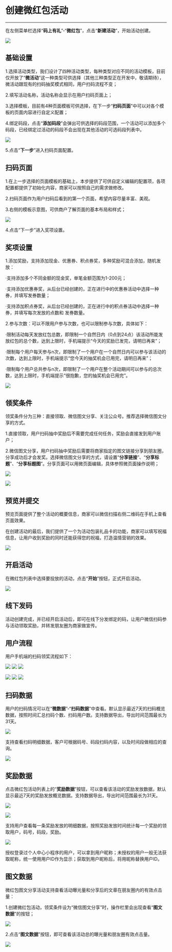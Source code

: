 # 创建微红包活动

---

在左侧菜单栏选择“**码上有礼**”-“**微红包**”，点击“**新建活动**”，开始活动创建。

![](/assets/import.png31)

## 基础设置

1.选择活动类型，我们设计了四种活动类型，每种类型对应不同的活动模板，目前仅开放了“**微活动**”这一种类型可供选择（其他三种类型正在开发中，敬请期待），微活动跟现有的扫码抽奖模式相同，用户扫码流程不变；

2.填写活动名称，活动名称会显示在用户扫码页面上；

3.选择模板，目前有4种页面模板可供选择，在下一步“**扫码页面**”中可以对各个模板的页面内容进行自定义配置；

4.绑定码段，点击“**添加码段**”会弹出可供选择的码段范围，一个活动可以添加多个码段，已经绑定过活动的码段不会出现在其他活动的可选码段列表中。

![](/assets/import.png32)

5.点击“**下一步**”进入扫码页面配置。

## 扫码页面

1.在上一步选择的页面模板的基础上，本步提供了可供自定义编辑的配置项，各项配置都提供了初始化内容，商家可以按照自己的需求做修改。

2.扫码页面作为用户扫码后看到的第一个页面，希望内容尽量丰富、美观。

3.右侧的模板示意图，可供商户了解页面的基本布局和样式；

![](/assets/import.png33)

4.点击“下一步”进入奖项设置。

## 奖项设置

1.添加奖励，支持添加现金、优惠券、积点券奖，多种奖励可混合添加，随机发放：

·支持添加多个不同金额的现金奖，单笔金额范围为1-200元；

·支持添加优惠券奖，从后台已经创建的，正在进行中的优惠券活动中选择一种券，并填写发券数量；

·支持添加积点券奖，从后台已经创建的，正在进行中的积点券活动中选择一种券，并填写每次发放的点数和   发券数量。

2.参与次数：可以不限用户参与次数，也可以限制参与次数，具体如下：

·限制活动每天发放红包总数，即限制一个自然日内（0点到24点）该活动所能发放红包的总个数，达到上限时，手机端提示“今天的奖励已发完，请明日再来”；

·限制每个用户每天参与n次，即限制了一个用户在一个自然日内可以参与该活动的次数，达到上限时，手机端提示“您今天的抽奖机会已用完，请明日再来”；

·限制每个用户总共参与n次，即限制了一个用户在整个活动期间可以参与的总次数，达到上限时，手机端提示“很抱歉，您的抽奖机会已用完”。

![](/assets/import.png34)

## 领奖条件

领奖条件分为三种：直接领取、微信图文分享、关注公众号。推荐选择微信图文分享的方式。

1.直接领取，用户扫码抽中奖励后不需要完成任何任务，奖励会直接发到用户账户；

2.微信图文分享，用户扫码抽中奖励后需要将商家指定的图文链接分享到朋友圈，分享成功后才会发奖。选择微信图文分享的方式，请设置“**分享链接**”、“**分享标题**”、“**分享标题图**”。分享页面可以用微页面编辑，具体参照微页面操作说明；

![](/assets/import.png36)



![](/assets/import.png38)

## 预览并提交

预览页面提供了整个活动的概要信息，商家可以微信扫描右侧二维码在手机上查看页面效果。

在创建活动的最后，我们提供了一个为活动包装礼品卡的功能，商家可以填写祝福信息，让用户收到奖励的同时还能获得您的祝福，打造温情营销的效果。

![](/assets/import.png39)

## 开启活动

在微红包列表中选择要投放的活动，点击“**开始**”按钮，正式开启活动。

![](/assets/import.png99)

## 线下发码

活动创建完成，并已经开启活动后，即可在线下分发绑定的码，让用户微信扫码参与活动领取奖励，并转发朋友圈为商家做宣传。

## 用户流程

用户手机端的扫码领奖流程如下：

![](/assets/import.png00) ![](/assets/import.pngq) ![](/assets/import.pngw)

![](/assets/import.pngr) ![](/assets/import.pngt) ![](/assets/import.pngu)

## 扫码数据

用户的扫码情况可以在“**微数据**”-“**扫码数据**”中查看。默认显示最近7天的扫码概览数据，按照时间汇总扫码个数、扫码用户数。支持数据导出，导出时间范围最长为31天。

![](/assets/import.pngo)

支持查看扫码明细数据，客户可根据码号、码段扫码内容，以及时间段做相应的查询。

![](/assets/import.pnga)

## 奖励数据

点击微红包活动列表上的“**奖励数据**”按钮，可以查看该活动的奖励发放数据，默认显示最近7天的奖励发放概览数据。支持数据导出，导出时间范围最长为31天。

![](/assets/import.pngs)

![](/assets/import.pngd)

支持用户查看每一条奖励发放的明细数据，按照奖励发放时间统计每一个奖励的领取用户，码号，码段，奖励。

![](/assets/import.pngg)

授权登录过个人中心小程序的用户，可以拿到用户昵称；未授权的用户一般无法获取昵称，统一使用用户ID作为显示；获取到用户昵称后，将用昵称替换用户ID。

## 图文数据

微红包图文分享活动支持查看活动曝光量和分享后的文章在朋友圈内的有效点击量：

1.创建微红包活动，领奖条件设为“微信图文分享”时，操作栏里会出现查看“**图文数据**”的按钮；

![](/assets/import.pngh)

2.点击“**图文数据**”按钮，即可查看该活动总的曝光量和朋友圈有效点击量。

![](/assets/import.pngl)

